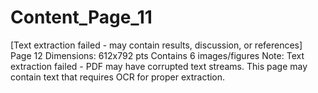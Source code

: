 # Content_Page_11

[Text extraction failed - may contain results, discussion, or references]
Page 12
Dimensions: 612x792 pts
Contains 6 images/figures
Note: Text extraction failed - PDF may have corrupted text streams.
This page may contain text that requires OCR for proper extraction.